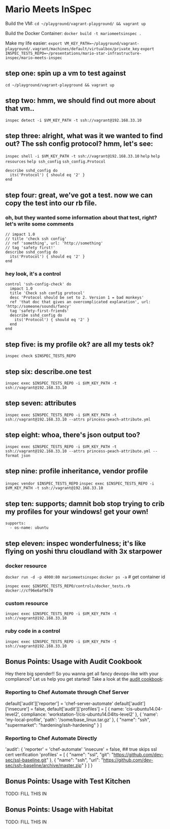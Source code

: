 # Mario Meets InSpec

Build the VM:
`cd ~/playground/vagrant-playground/ && vagrant up`

Build the Docker Container:
`docker build -t mariomeetsinspec .`

Make my life easier:
`export VM_KEY_PATH=~/playground/vagrant-playground/.vagrant/machines/default/virtualbox/private_key`
`export INSPEC_TESTS_REPO=~/presentations/mario-star-infrastructure-inspec/mario-meets-inspec`

## step one: spin up a vm to test against
 `cd ~/playground/vagrant-playground && vagrant up`

## step two: hmm, we should find out more about that vm..
 `inspec detect -i $VM_KEY_PATH -t ssh://vagrant@192.168.33.10`

## step three: alright, what was it we wanted to find out? The ssh config protocol? hmm, let's see:
 `inspec shell -i $VM_KEY_PATH -t ssh://vagrant@192.168.33.10`
 `help`
 `help resources`
 `help ssh_config`
 `ssh_config.Protocol`
  ```
  describe sshd_config do
    its('Protocol') { should eq '2' }
  end
  ```

## step four: great, we've got a test. now we can copy the test into our rb file.
### oh, but they wanted some information about that test, right? let's write some comments
  ```
  // impact 1.0
  // title 'check ssh config'
  // ref 'something', url: 'http://something'
  // tag 'safety first!'
  describe sshd_config do
    its('Protocol') { should eq '2' }
  end
  ```

### hey look, it's a control
  ```
  control 'ssh-config-check' do
    impact 1.0
    title 'Check ssh config protocol'
    desc 'Protocol should be set to 2. Version 1 = bad monkeys'
    ref 'that doc that gives an overcomplicated explanation', url: 'http://someone/sounds/fancy'
    tag 'safety-first-friends'
    describe sshd_config do
      its('Protocol') { should eq '2' }
    end
  end
  ```

## step five: is my profile ok? are all my tests ok?
`inspec check $INSPEC_TESTS_REPO`

## step six: describe.one test
`inspec exec $INSPEC_TESTS_REPO -i $VM_KEY_PATH -t ssh://vagrant@192.168.33.10`

## step seven: attributes
`inspec exec $INSPEC_TESTS_REPO -i $VM_KEY_PATH -t ssh://vagrant@192.168.33.10 --attrs princess-peach-attribute.yml`

## step eight: whoa, there's json output too?
`inspec exec $INSPEC_TESTS_REPO -i $VM_KEY_PATH -t ssh://vagrant@192.168.33.10 --attrs princess-peach-attribute.yml --format json`

## step nine: profile inheritance, vendor profile
`inspec vendor $INSPEC_TESTS_REPO`
`inspec exec $INSPEC_TESTS_REPO -i $VM_KEY_PATH -t ssh://vagrant@192.168.33.10`

## step ten: supports; damnit bob stop trying to crib my profiles for your windows! get your own!
  ```
  supports:
    - os-name: ubuntu
  ```

## step eleven: inspec wonderfulness; it's like flying on yoshi thru cloudland with 3x starpower

### docker resource
`docker run -d -p 4000:80 mariomeetsinspec`
`docker ps -a` # get container id

`inspec exec $INSPEC_TESTS_REPO/controls/docker_tests.rb docker://cf96e6af9470`

### custom resource
`inspec exec $INSPEC_TESTS_REPO -i $VM_KEY_PATH -t ssh://vagrant@192.168.33.10`

### ruby code in a control
`inspec exec $INSPEC_TESTS_REPO -i $VM_KEY_PATH -t ssh://vagrant@192.168.33.10`


## Bonus Points: Usage with Audit Cookbook
Hey there big spender!! So you wanna get all fancy devops-like with your compliance? Let us help you get started!
  Take a look at the <a href="https://github.com/chef-cookbooks/audit">audit cookbook</a>:

### Reporting to Chef Automate through Chef Server
default['audit']['reporter'] = 'chef-server-automate'
default['audit']['insecure'] = false,
default['audit']['profiles'] = [
  {
    name: 'cis-ubuntu14.04-level2',
    compliance: 'workstation-1/cis-ubuntu14.04lts-level2'
  },
  {
    'name': 'my-local-profile',
    'path': '/some/base_linux.tar.gz'
  },
  {
    "name": "ssh",
    "supermarket": "hardening/ssh-hardening"
  }
]

### Reporting to Chef Automate Directly
'audit': {
  'reporter' = 'chef-automate'
  'insecure' = false,  ## true skips ssl cert verification
  'profiles' = [
    {
      "name": "ssl",
      "git": "https://github.com/dev-sec/ssl-baseline.git"
    },
    {
      "name": "ssh",
      "url": "https://github.com/dev-sec/ssh-baseline/archive/master.zip"
    }
  ]
}

## Bonus Points: Usage with Test Kitchen

TODO: FILL THIS IN

## Bonus Points: Usage with Habitat

TODO: FILL THIS IN